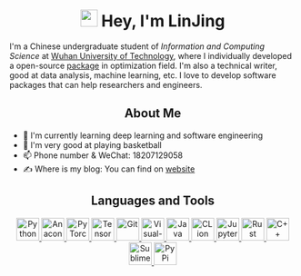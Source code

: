 <h1 align="center"> <img src="https://emojis.slackmojis.com/emojis/images/1531849430/4246/blob-sunglasses.gif?1531849430" width="30"/> Hey, I'm LinJing </h1>

I'm a Chinese undergraduate student of *Information and Computing Science* at [Wuhan University of Technology], where I individually developed a open-source [package] in optimization field. I'm also a technical writer, good at data analysis, machine learning, etc. I love to develop software packages that can help researchers and engineers.

<h2 align='center'><b>About Me</b></h2>

- 🌱 I'm currently learning deep learning and software engineering
- 🏀 I'm very good at playing basketball
- 📫 Phone number & WeChat: 18207129058
- ✍ Where is my blog: You can find on [website]

[Wuhan University of Technology]: https://whut.edu.cn/
[package]: https://github.com/linjing-lab/optimtool
[website]: https://blog.csdn.net/linjing_zyq

<h2 align='center'><b>Languages and Tools</b></h2>

<p align='center'>
    <a href='https://www.python.org/'>
        <img src='https://cdn.jsdelivr.net/npm/simple-icons@5.2.0/icons/python.svg' alt='Python' height='40'>
    </a>
    <a href='https://www.anaconda.com/'>
        <img src='https://cdn.jsdelivr.net/npm/simple-icons@5.2.0/icons/anaconda.svg' alt='Anaconda' height='40'>
    </a>
    <a href='https://pytorch.org/'>
        <img src='https://cdn.jsdelivr.net/npm/simple-icons@5.2.0/icons/pytorch.svg' alt='PyTorch' height='40'>
    </a>
    <a href='https://tensorflow.google.cn/'>
        <img src='https://cdn.jsdelivr.net/npm/simple-icons@5.2.0/icons/tensorflow.svg' alt='TensorFlow' height='40'>
    </a>
    <a href='https://git-scm.com/'>
        <img src='https://cdn.jsdelivr.net/npm/simple-icons@5.2.0/icons/git.svg' alt='Git' height='40'>
    </a>
    <a href='https://visualstudio.microsoft.com/'>
        <img src='https://cdn.jsdelivr.net/npm/simple-icons@5.2.0/icons/visualstudio.svg' alt='Visual-Studio' height='40'>
    </a>
    <a href='https://www.java.com/en/'>
        <img src='https://cdn.jsdelivr.net/npm/simple-icons@5.2.0/icons/java.svg' alt='Java' height='40'>
    </a>
    <a href='https://www.jetbrains.com/clion/'>
        <img src='https://cdn.jsdelivr.net/npm/simple-icons@5.2.0/icons/clion.svg' alt='CLion' height='40'>
    </a>
    <a href='https://jupyter.org/'>
        <img src='https://cdn.jsdelivr.net/npm/simple-icons@5.2.0/icons/jupyter.svg' alt='Jupyter' height='40'>
    </a>
    <a href='https://www.rust-lang.org/'>
        <img src='https://cdn.jsdelivr.net/npm/simple-icons@5.2.0/icons/rust.svg' alt='Rust' height='40'>
    </a>
    <a href='https://en.cppreference.com/w/cpp'>
        <img src='https://cdn.jsdelivr.net/npm/simple-icons@5.2.0/icons/cplusplus.svg' alt='C++' height='40'>
    </a>
    <a href='https://www.sublimetext.com/'>
        <img src='https://cdn.jsdelivr.net/npm/simple-icons@5.2.0/icons/sublimetext.svg' alt='Sublime-Text' height='40'>
    </a>
    <a href='https://pypi.org/'>
        <img src='https://cdn.jsdelivr.net/npm/simple-icons@5.2.0/icons/pypi.svg' alt='PyPi' height='40'>
    </a>
</p>